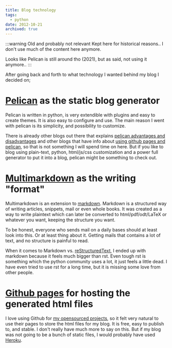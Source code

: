```yaml
---
title: Blog technology
tags:
  - python
date: 2012-10-21
archived: true
---
```


:::warning Old and probably not relevant
Kept here for historical reasons.. I don't use much of the content here anymore.

Looks like Pelican is still around tho (2021), but as said, not using it anymore..
:::

After going back and forth to what technology I wanted behind my blog I decided on;

# [Pelican] as the static blog generator #
Pelican is written in python, is very extendible with plugins and easy to create themes.
It is also easy to configure and use. The main reason I went with pelican is its simplicity, and possibility to customize.

There is already other blogs out there that explains [pelican advantages and disadvantages] and other blogs that have info about [using github pages and pelican], so that is not something I will spend time on here. But if you like to blog using plain-text, python, html/js/css customization and a power full generator to put it into a blog, pelican might be something to check out.

# [Multimarkdown] as the writing "format" #
Multimarkdown is an extension to [markdown]. Markdown is a structured way of writing articles, snippets, mail or even whole books. It was created as a way to write plaintext which can later be converted to html/pdf/odt/LaTeX or whatever you want, keeping the structure you want.

To be honest, everyone who sends mail on a daily bases should at least look into this. Or at least thing about it. Getting mails that contains a lot of text, and no structure is painful to read.

When it comes to Markdown vs. [reStructuredText], I ended up with markdown because it feels much bigger than rst. Even tough rst is something which the python community uses a lot, it just feels a little dead. I have even tried to use rst for a long time, but it is missing some love from other people.

# [Github pages] for hosting the generated html files #
I love using Github for [my opensourced projects], so it felt very natural to use their pages to store the html files for my blog. It is free, easy to publish to, and stable. I don't really have much more to say on this. But if my blog was not going to be a bunch of static files, I would probably have used [Heroku].

[Pelican]: http://blog.getpelican.com/
[pelican advantages and disadvantages]: http://blog.aclark.net/yes-this-blog-is-now-powered-by-pelican.html
[using github pages and pelican]: http://martinbrochhaus.com/2012/02/pelican.html

[Multimarkdown]: http://fletcherpenney.net/multimarkdown/
[markdown]: http://daringfireball.net/projects/markdown/
[reStructuredText]: http://docutils.sourceforge.net/rst.html

[Github pages]: http://pages.github.com/
[my opensourced projects]: https://github.com/xeor/
[Heroku]: http://www.heroku.com/
